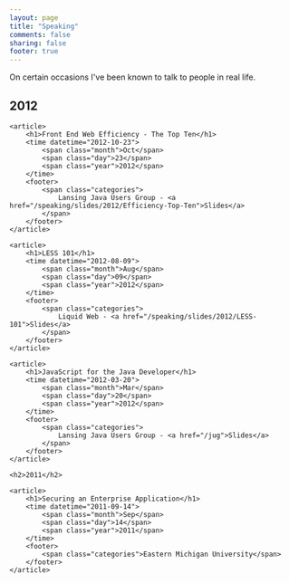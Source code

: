 ```yaml
---
layout: page
title: "Speaking"
comments: false
sharing: false
footer: true
---
```


On certain occasions I've been known to talk to people in real life.

<div id="blog-archives">
	<h2>2012</h2>

	<article>
		<h1>Front End Web Efficiency - The Top Ten</h1>
		<time datetime="2012-10-23">
			<span class="month">Oct</span>
			<span class="day">23</span>
			<span class="year">2012</span>
		</time>
		<footer>
			<span class="categories">
				Lansing Java Users Group - <a href="/speaking/slides/2012/Efficiency-Top-Ten">Slides</a>
			</span>
		</footer>
	</article>

	<article>
		<h1>LESS 101</h1>
		<time datetime="2012-08-09">
			<span class="month">Aug</span>
			<span class="day">09</span>
			<span class="year">2012</span>
		</time>
		<footer>
			<span class="categories">
				Liquid Web - <a href="/speaking/slides/2012/LESS-101">Slides</a>
			</span>
		</footer>
	</article>

	<article>
		<h1>JavaScript for the Java Developer</h1>
		<time datetime="2012-03-20">
			<span class="month">Mar</span>
			<span class="day">20</span>
			<span class="year">2012</span>
		</time>
		<footer>
			<span class="categories">
				Lansing Java Users Group - <a href="/jug">Slides</a>
			</span>
		</footer>
	</article>

	<h2>2011</h2>

	<article>
		<h1>Securing an Enterprise Application</h1>
		<time datetime="2011-09-14">
			<span class="month">Sep</span>
			<span class="day">14</span>
			<span class="year">2011</span>
		</time>
		<footer>
			<span class="categories">Eastern Michigan University</span>
		</footer>
	</article>	
</div>